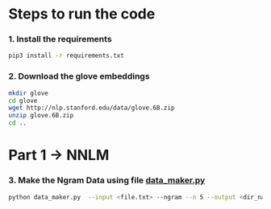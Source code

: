 # Steps to run the code 

### 1. Install the requirements 
    
```bash
pip3 install -r requirements.txt
```

### 2.  Download the glove embeddings 

```bash
mkdir glove
cd glove
wget http://nlp.stanford.edu/data/glove.6B.zip
unzip glove.6B.zip
cd ..
```


# Part 1 -> NNLM 

### 3.  Make the Ngram Data using file [data_maker.py](data_maker.py)
    
```bash
python data_maker.py  --input <file.txt> --ngram --n 5 --output <dir_name> --glove <glove_file>

``` 


